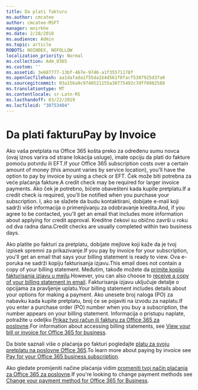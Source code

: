 ```yaml
---
title: Da plati fakturu
ms.author: cmcatee
author: cmcatee-MSFT
manager: mnirkhe
ms.date: 2/28/2018
ms.audience: Admin
ms.topic: article
ROBOTS: NOINDEX, NOFOLLOW
localization_priority: Normal
ms.collection: Adm_O365
ms.custom: ''
ms.assetid: 3e687777-13bf-467e-9746-a1f35571178f
ms.openlocfilehash: aa1dafada1f55da1b4d561f0facf5307925d37a0
ms.sourcegitcommit: 03a156a9c9740521155a30775492c7dff0982588
ms.translationtype: MT
ms.contentlocale: sr-Latn-RS
ms.lasthandoff: 03/22/2019
ms.locfileid: "30753404"
---
```

# <a name="pay-by-invoice"></a><span data-ttu-id="bebce-102">Da plati fakturu</span><span class="sxs-lookup"><span data-stu-id="bebce-102">Pay by Invoice</span></span>

<span data-ttu-id="bebce-103">Ako vaša pretplata na Office 365 košta preko za određenu sumu novca (ovaj iznos varira od strane lokacija usluge), imate opciju da plati do fakture pomoću potvrdu ili EFT.</span><span class="sxs-lookup"><span data-stu-id="bebce-103">If your Office 365 subscription costs over a certain amount of money (this amount varies by service location), you'll have the option to pay by invoice by using a check or EFT.</span></span> <span data-ttu-id="bebce-104">Ček može biti potrebna za veće plaćanja fakture.</span><span class="sxs-lookup"><span data-stu-id="bebce-104">A credit check may be required for larger invoice payments.</span></span> <span data-ttu-id="bebce-105">Ako ček je potrebno, bićete obavešteni kada kupite pretplatu.</span><span class="sxs-lookup"><span data-stu-id="bebce-105">If a credit check is required, you'll be notified when you purchase your subscription.</span></span> <span data-ttu-id="bebce-106">I, ako se slažete da budu kontaktirani, dobijate e-mail koji sadrži više informacija o primenjivanju za odobravanje kredita.</span><span class="sxs-lookup"><span data-stu-id="bebce-106">And, if you agree to be contacted, you'll get an email that includes more information about applying for credit approval.</span></span> <span data-ttu-id="bebce-107">Kreditne čekovi su obično završi u roku od dva radna dana.</span><span class="sxs-lookup"><span data-stu-id="bebce-107">Credit checks are usually completed within two business days.</span></span>
  
<span data-ttu-id="bebce-108">Ako platite po fakturi za pretplatu, dobijate mejlove koji kaže da je tvoj izpisek spremni za prikazivanje.</span><span class="sxs-lookup"><span data-stu-id="bebce-108">If you pay by invoice for your subscription, you'll get an email that says your billing statement is ready to view.</span></span> <span data-ttu-id="bebce-109">Ova e-poruka ne sadrži kopiju fakturisanja izjavu.</span><span class="sxs-lookup"><span data-stu-id="bebce-109">This email does not contain a copy of your billing statement.</span></span> <span data-ttu-id="bebce-110">Međutim, takođe možete da [primite kopiju fakturisanja izjavu u mejlu](https://support.office.com/article/734f4aab-df2d-4e9b-8cb1-691910bde216).</span><span class="sxs-lookup"><span data-stu-id="bebce-110">However, you can also choose to [receive a copy of your billing statement in email](https://support.office.com/article/734f4aab-df2d-4e9b-8cb1-691910bde216).</span></span> <span data-ttu-id="bebce-111">Fakturisanja izjavu uključuje detalje o opcijama za pravljenje uplatu.</span><span class="sxs-lookup"><span data-stu-id="bebce-111">Your billing statement includes details about your options for making a payment.</span></span> <span data-ttu-id="bebce-112">Ako unesete broj naloga (PO) za nabavku kada kupite pretplatu, broj će se pojaviti na izvodu za naplatu.</span><span class="sxs-lookup"><span data-stu-id="bebce-112">If you enter a purchase order (PO) number when you buy a subscription, the number appears on your billing statement.</span></span> <span data-ttu-id="bebce-113">Informacija o pristupu naplate, potražite u odeljku [Prikaz tvoj račun ili fakturu za Office 365 za poslovne](https://support.office.com/article/2ae3ea58-4fce-4592-91d6-46e9ae3ec218).</span><span class="sxs-lookup"><span data-stu-id="bebce-113">For information about accessing billing statements, see [View your bill or invoice for Office 365 for business](https://support.office.com/article/2ae3ea58-4fce-4592-91d6-46e9ae3ec218).</span></span>
  
<span data-ttu-id="bebce-114">Da biste saznali više o plaćanja po fakturi pogledajte [platu za svoju pretplatu na poslovne Office 365](https://support.office.com/article/734f4aab-df2d-4e9b-8cb1-691910bde216).</span><span class="sxs-lookup"><span data-stu-id="bebce-114">To learn more about paying by invoice see [Pay for your Office 365 business subscription](https://support.office.com/article/734f4aab-df2d-4e9b-8cb1-691910bde216).</span></span>
  
<span data-ttu-id="bebce-115">Ako gledate promijeniti načine plaćanja vidim [promeniti tvoj način plaćanja za Office 365 za poslovne](https://support.office.com/article/8652f539-3123-4a8f-b9bd-6aa2f0e0372d).</span><span class="sxs-lookup"><span data-stu-id="bebce-115">If you're looking to change payment methods see [Change your payment method for Office 365 for Business](https://support.office.com/article/8652f539-3123-4a8f-b9bd-6aa2f0e0372d).</span></span>
  

